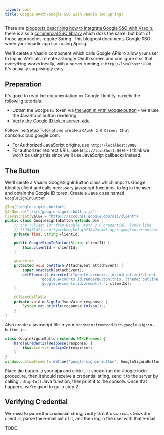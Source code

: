 ```yaml
---
layout: post
title: Google OAuth/Google SSO with Vaadin (No Spring)
---
```


There are [blogposts describing how to integrate Google SSO with Vaadin](https://vaadin.com/blog/oauth-2-and-google-sign-in-for-a-vaadin-application);
there is also a [commercial SSO library](https://vaadin.com/docs/latest/tools/sso) which
does the same, but both of those approaches require Spring. This blogpost documents
Google SSO when your Vaadin app isn't using Spring.

We'll create a Vaadin component which calls Google APIs to allow your user to log in.
We'll also create a Google OAuth screen and configure it so that everything works locally,
with a server running at `http://localhost:8080`. It's actually surprisingly easy.

## Preparation

It's good to read the documentation on Google Identity, namely the following tutorials:

* Obtain the Google ID token via [the Sign In With Google button](https://developers.google.com/identity/gsi/web/guides/display-button) -
  we'll use the JavaScript button rendering.
* [Verify the Google ID token server-side](https://developers.google.com/identity/gsi/web/guides/verify-google-id-token)

Follow the [Setup Tutorial](https://developers.google.com/identity/gsi/web/guides/get-google-api-clientid) and create
a `OAuth 2.0 Client ID` at console.cloud.google.com:

* For Authorized JavaScript origins, use `http://localhost:8080`
* For authorized redirect URIs, use `http://localhost:8080` - I think we won't be using this since
  we'll use JavaScript callbacks instead.

## The Button

We'll create a Vaadin GoogleSignInButton class which imports Google Identity client and calls
necessary javascript functions, to log in the user and obtain the Google ID token. Create a Java class named `GoogleSignInButton`:
```java
@Tag("google-signin-button")
@JsModule("./src/google-signin-button.js")
@JavaScript(value = "https://accounts.google.com/gsi/client")
public class GoogleSignInButton extends Div {
    // the "Client ID" from Google OAuth 2.0 credential, looks like
    // 2398471023-asoifywerhewjkdlaj023842asdkl.apps.googleusercontent.com
    private final String clientId;

    public GoogleSignInButton(String clientId) {
        this.clientId = clientId;
    }

    @Override
    protected void onAttach(AttachEvent attachEvent) {
        super.onAttach(attachEvent);
        getElement().executeJs("google.accounts.id.initialize({client_id: $0, callback: this.handleCredentialResponse.bind(this)});" +
                "google.accounts.id.renderButton(this, {theme:'outline', size:'large'});" +
                "google.accounts.id.prompt();", clientId);
    }

    @ClientCallable
    private void onSignIn(JsonValue response) {
        System.out.println(response.toJson());
    }
}
```
Also create a javascript file in your `src/main/frontend/src/google-signin-button.js`:
```javascript
class GoogleSigninButton extends HTMLElement {
    handleCredentialResponse(response) {
        this.$server.onSignIn(response);
    }
}
window.customElements.define('google-signin-button', GoogleSigninButton);
```
Place the button to your app and click it. It should run the Google login procedure,
then it should receive a credential string, send it to the server by calling `onSignIn()` Java
function, then print it to the console. Once that happens, we're good to go to step 2.

## Verifying Credential

We need to parse the credential string, verify that it's correct, check the client id,
parse the e-mail out of it, and then log in the user with that e-mail.

TODO
